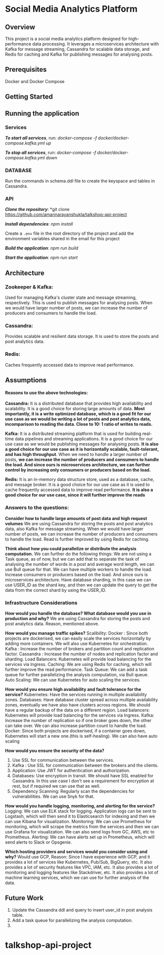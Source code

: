 # Social Media Analytics Platform

## Overview

This project is a social media analytics platform designed for high-performance data processing. It leverages a microservices architecture with Kafka for message streaming, Cassandra for scalable data storage, and Redis for caching and Kafka for publishing messages for analysing posts.

## Prerequisites

Docker and Docker Compose

## Getting Started

## Running the application

### Services

**_To start all services_**, run:
    *docker-compose -f docker/docker-compose.kafka.yml up*

**_To stop all services_**, run:
    *docker-compose -f docker/docker-compose.kafka.yml down*

### DATABASE
Run the commands in schema.ddl file to create the keyspace and tables in Cassandra.

### API
**_Clone the repository_**:
    *git clone https://github.com/amannarayanshukla/talkshop-api-project

**_Install dependencies_**:
    *npm install*

Create a `.env` file in the root directory of the project and add the environment variables shared in the email for this project


**_Build the application_**:
    *npm run build*

**_Start the application_**:
    *npm run start*

## Architecture
### Zookeeper & Kafka: 
Used for managing Kafka's cluster state and message streaming, respectively. This is used to publish messages for analysing posts. When we would have larger number of posts, we can increase the number of producers and consumers to handle the load. 
### Cassandra:
Provides scalable and resilient data storage. It is used to store the posts and post analytics data.
### Redis:
Caches frequently accessed data to improve read performance.

## Assumptions

#### Reasons to use the above technologies:

**Cassandra:** It is a distributed database that provides high availability and scalability. It is a good choice for storing large amounts of data. **Most importantly, it is a write optimized database, which is a good fit for our use case as we would be writing a lot of posts and post analytics data, incomparison to reading the data. Close to 10: 1 ratio of writes to reads.**

**Kafka:** It is a distributed streaming platform that is used for building real-time data pipelines and streaming applications. It is a good choice for our use case as we would be publishing messages for analysing posts. **It is also a good choice for our use case as it is horizontally scalable, fault-tolerant, and has high throughput**. When we need to handle a larger number of posts, **we can increase the number of producers and consumers to handle the load. And since ours is microservices architecture, we can further control by increasing only consumers or producers based on the load.**

**Redis:** It is an in-memory data structure store, used as a database, cache, and message broker. It is a good choice for our use case as it is used to cache frequently accessed data to improve read performance. **It is also a good choice for our use case, since it will further improve the reads**

### Answers to the questions:
**Consider how to handle large amounts of post data and high request volumes**
We are using Cassandra for storing the posts and post analytics data, also Kafka for message streaming. When we would have larger number of posts, we can increase the number of producers and consumers to handle the load. Read is further improved by using Redis for caching.

**Think about how you could parallelize or distribute the analysis computation.**
We can further do the following things:
We are not using a Task queue, as of now, but we can add that to separate the task of analysing the number of words in a post and average word length, we can use Bull queue for that. We can have multiple workers to handle the load.
Increase consumers or producers based on the load. And since ours is microservices architecture.
Have database sharding, in this case we can use USER_ID as the shard key, and then we can update the query to get the data from the correct shard by using the USER_ID.

### Infrastructure Considerations
**How would you handle the database? What database would you use in production and why?**
We are using Cassandra for storing the posts and post analytics data. Reason, mentioned above.

**How would you manage traffic spikes?**
Scalibility:
Docker : Since both projects are dockerised, we can easily scale the services horizontally by adding more containers. We will also use Kubernetes for orchestration.
Kafka : Increase the number of brokers and partition count and replication factor.
Cassandra : Increase the number of nodes and replication factor and sharding.
Load Balancers: Kubernetes will provide load balancing for the services via Ingress.
Caching: We are using Redis for caching, which will further improve the read performance.
Task Queue: We can add a task queue for further parallelizing the analysis computation, via Bull queue.
Auto Scaling: We can use Kubernetes for auto scaling the services.

**How would you ensure high availability and fault tolerance for the service?**
Kubernetes: Have the services running in multiple availability zones.
Databases: Have database cluster spread across multiple availability zones, eventually we have also have clusters across regions. We should have a regular backup of the data on a different region.
Load balancers: Kubernetes will provide load balancing for the services via Ingress.
Kafka: Increase the number of replication so if one broker goes down, the other can take over. We can also increase partition count to handle the load.
Docker: Since both projects are dockerised, if a container goes down, Kubernetes will start a new one.(this is self-healing). We can also have auto scaling

**How would you ensure the security of the data?**
1. Use SSL for communication between the services.
2. Kafka : Use SSL for communication between the brokers and the clients.
3. Application: Use JWT for authentication and authorization.
4. Databases: Use encryption in transit. We should have SSL enabled for Cassandra. In this use case I don't see a requirement for encryption at rest, but if required we can use that as well.
5. Dependency Scanning: Regularly scan the dependencies for vulnerabilities. We can use Snyk for that.


**How would you handle logging, monitoring, and alerting for the service?**
Logging: We can use ELK stack for logging. Application logs can be sent to Logstash, which will then send it to Elasticsearch for indexing and then we can use Kibana for visualization.
Monitoring: We can use Prometheus for monitoring, which will scrape the metrics from the services and then we can use Grafana for visualization. We can also send logs from GC, AWS, etc to Prometheus.
Alerting: We can have alerts set up in Prometheus, which will send alerts to Slack or Opsgenie.


**Which hosting providers and services would you consider using and why?**
Would use GCP, Reason: Since I have experience with GCP, and it provides a lot of services like Kubernetes, Pub/Sub, BigQuery, etc. It also provides a lot of security features like VPC, IAM, etc. It also provides a lot of monitoring and logging features like Stackdriver, etc. It also provides a lot of machine learning services, which we can use for further analysis of the data.

## Future Work
1. Update the Cassandra ddl and query to insert user_id in post analysis table.
2. Add a task queue for parallelizing the analysis computation.
3.

# talkshop-api-project
